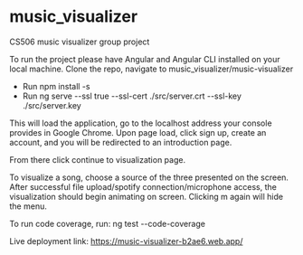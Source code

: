 # music_visualizer
CS506 music visualizer group project

To run the project please have Angular and Angular CLI installed on your local machine.
Clone the repo, navigate to music_visualizer/music-visualizer

- Run npm install -s
- Run ng serve --ssl true --ssl-cert ./src/server.crt --ssl-key ./src/server.key

This will load the application, go to the localhost address your console provides in Google Chrome.
Upon page load, click sign up, create an account, and you will be redirected to an introduction page.

From there click continue to visualization page.

To visualize a song, choose a source of the three presented on the screen.
After successful file upload/spotify connection/microphone access, the visualization should begin animating on screen.
Clicking m again will hide the menu. 

To run code coverage, run:
ng test --code-coverage

Live deployment link:
 https://music-visualizer-b2ae6.web.app/
